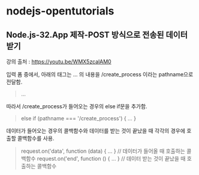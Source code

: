 # nodejs-opentutorials

## Node.js-32.App 제작-POST 방식으로 전송된 데이터 받기
강의 출처 : https://youtu.be/WMX5zcalAM0

입력 폼 중에서, 아래의 태그는 ... 의 내용을 /create_process 이라는 pathname으로 전달함.
> <form action="http://localhost:1337/create_process" method="post"> ... </form>

따라서 /create_process가 들어오는 경우의 else if문을 추가함.
> else if (pathname === '/create_process') { ... }

데이터가 들어오는 경우의 콜백함수와 데이터를 받는 것이 끝났을 때 각각의 경우에 호출할 콜백함수를 사용.
> request.on('data', function (data) { ... } // 데이터가 들어올 때 호출하는 콜백함수
> request.on('end', function () { ... } // 데이터 받는 것이 끝났을 때 호출하는 콜백함수
